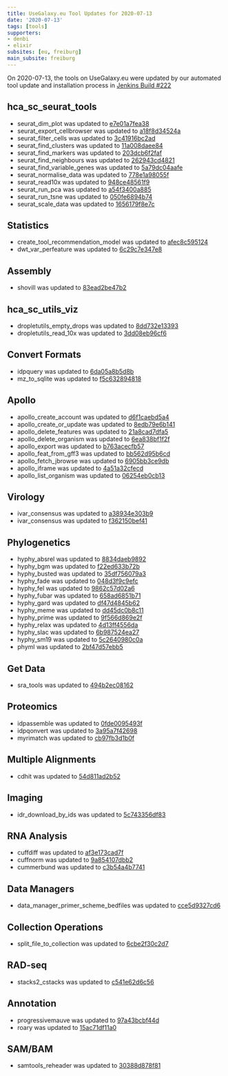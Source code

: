 ```yaml
---
title: UseGalaxy.eu Tool Updates for 2020-07-13
date: '2020-07-13'
tags: [tools]
supporters:
- denbi
- elixir
subsites: [eu, freiburg]
main_subsite: freiburg
---
```


On 2020-07-13, the tools on UseGalaxy.eu were updated by our automated tool update and installation process in [Jenkins Build #222](https://build.galaxyproject.eu/job/usegalaxy-eu/job/install-tools/#222/)


## hca_sc_seurat_tools

- seurat_dim_plot was updated to [e7e01a7fea38](https://toolshed.g2.bx.psu.edu/view/ebi-gxa/seurat_dim_plot/e7e01a7fea38)
- seurat_export_cellbrowser was updated to [a18f8d34524a](https://toolshed.g2.bx.psu.edu/view/ebi-gxa/seurat_export_cellbrowser/a18f8d34524a)
- seurat_filter_cells was updated to [3c41916bc2ad](https://toolshed.g2.bx.psu.edu/view/ebi-gxa/seurat_filter_cells/3c41916bc2ad)
- seurat_find_clusters was updated to [11a008daee84](https://toolshed.g2.bx.psu.edu/view/ebi-gxa/seurat_find_clusters/11a008daee84)
- seurat_find_markers was updated to [203dcb6f2faf](https://toolshed.g2.bx.psu.edu/view/ebi-gxa/seurat_find_markers/203dcb6f2faf)
- seurat_find_neighbours was updated to [262943cd4821](https://toolshed.g2.bx.psu.edu/view/ebi-gxa/seurat_find_neighbours/262943cd4821)
- seurat_find_variable_genes was updated to [5a79dc04aafe](https://toolshed.g2.bx.psu.edu/view/ebi-gxa/seurat_find_variable_genes/5a79dc04aafe)
- seurat_normalise_data was updated to [778e1a98055f](https://toolshed.g2.bx.psu.edu/view/ebi-gxa/seurat_normalise_data/778e1a98055f)
- seurat_read10x was updated to [948ce48561f9](https://toolshed.g2.bx.psu.edu/view/ebi-gxa/seurat_read10x/948ce48561f9)
- seurat_run_pca was updated to [a54f3400a885](https://toolshed.g2.bx.psu.edu/view/ebi-gxa/seurat_run_pca/a54f3400a885)
- seurat_run_tsne was updated to [050fe6894b74](https://toolshed.g2.bx.psu.edu/view/ebi-gxa/seurat_run_tsne/050fe6894b74)
- seurat_scale_data was updated to [1656179f8e7c](https://toolshed.g2.bx.psu.edu/view/ebi-gxa/seurat_scale_data/1656179f8e7c)

## Statistics

- create_tool_recommendation_model was updated to [afec8c595124](https://toolshed.g2.bx.psu.edu/view/bgruening/create_tool_recommendation_model/afec8c595124)
- dwt_var_perfeature was updated to [6c29c7e347e8](https://toolshed.g2.bx.psu.edu/view/devteam/dwt_var_perfeature/6c29c7e347e8)

## Assembly

- shovill was updated to [83ead2be47b2](https://toolshed.g2.bx.psu.edu/view/iuc/shovill/83ead2be47b2)

## hca_sc_utils_viz

- dropletutils_empty_drops was updated to [8dd732e13393](https://toolshed.g2.bx.psu.edu/view/ebi-gxa/dropletutils_empty_drops/8dd732e13393)
- dropletutils_read_10x was updated to [3dd08eb96cf6](https://toolshed.g2.bx.psu.edu/view/ebi-gxa/dropletutils_read_10x/3dd08eb96cf6)

## Convert Formats

- idpquery was updated to [6da05a8b5d8b](https://toolshed.g2.bx.psu.edu/view/galaxyp/idpquery/6da05a8b5d8b)
- mz_to_sqlite was updated to [f5c632894818](https://toolshed.g2.bx.psu.edu/view/galaxyp/mz_to_sqlite/f5c632894818)

## Apollo

- apollo_create_account was updated to [d6f1caebd5a4](https://toolshed.g2.bx.psu.edu/view/gga/apollo_create_account/d6f1caebd5a4)
- apollo_create_or_update was updated to [8edb79e6b141](https://toolshed.g2.bx.psu.edu/view/gga/apollo_create_or_update/8edb79e6b141)
- apollo_delete_features was updated to [21a8cad7dfa5](https://toolshed.g2.bx.psu.edu/view/gga/apollo_delete_features/21a8cad7dfa5)
- apollo_delete_organism was updated to [6ea838bf1f2f](https://toolshed.g2.bx.psu.edu/view/gga/apollo_delete_organism/6ea838bf1f2f)
- apollo_export was updated to [b763acecfb57](https://toolshed.g2.bx.psu.edu/view/gga/apollo_export/b763acecfb57)
- apollo_feat_from_gff3 was updated to [bb562d95b6cd](https://toolshed.g2.bx.psu.edu/view/gga/apollo_feat_from_gff3/bb562d95b6cd)
- apollo_fetch_jbrowse was updated to [6905bb3ce9db](https://toolshed.g2.bx.psu.edu/view/gga/apollo_fetch_jbrowse/6905bb3ce9db)
- apollo_iframe was updated to [4a51a32cfecd](https://toolshed.g2.bx.psu.edu/view/gga/apollo_iframe/4a51a32cfecd)
- apollo_list_organism was updated to [06254eb0cb13](https://toolshed.g2.bx.psu.edu/view/gga/apollo_list_organism/06254eb0cb13)

## Virology

- ivar_consensus was updated to [a38934e303b9](https://toolshed.g2.bx.psu.edu/view/iuc/ivar_consensus/a38934e303b9)
- ivar_consensus was updated to [f362150bef41](https://toolshed.g2.bx.psu.edu/view/iuc/ivar_consensus/f362150bef41)

## Phylogenetics

- hyphy_absrel was updated to [8834daeb9892](https://toolshed.g2.bx.psu.edu/view/iuc/hyphy_absrel/8834daeb9892)
- hyphy_bgm was updated to [f22ed633b72b](https://toolshed.g2.bx.psu.edu/view/iuc/hyphy_bgm/f22ed633b72b)
- hyphy_busted was updated to [35df756079a3](https://toolshed.g2.bx.psu.edu/view/iuc/hyphy_busted/35df756079a3)
- hyphy_fade was updated to [048d3f9c9efc](https://toolshed.g2.bx.psu.edu/view/iuc/hyphy_fade/048d3f9c9efc)
- hyphy_fel was updated to [9862c57d02a6](https://toolshed.g2.bx.psu.edu/view/iuc/hyphy_fel/9862c57d02a6)
- hyphy_fubar was updated to [658ad6851b71](https://toolshed.g2.bx.psu.edu/view/iuc/hyphy_fubar/658ad6851b71)
- hyphy_gard was updated to [df47d4845b62](https://toolshed.g2.bx.psu.edu/view/iuc/hyphy_gard/df47d4845b62)
- hyphy_meme was updated to [dd45dc0b8c11](https://toolshed.g2.bx.psu.edu/view/iuc/hyphy_meme/dd45dc0b8c11)
- hyphy_prime was updated to [9f566d869e2f](https://toolshed.g2.bx.psu.edu/view/iuc/hyphy_prime/9f566d869e2f)
- hyphy_relax was updated to [4d13ff4556da](https://toolshed.g2.bx.psu.edu/view/iuc/hyphy_relax/4d13ff4556da)
- hyphy_slac was updated to [6b987524ea27](https://toolshed.g2.bx.psu.edu/view/iuc/hyphy_slac/6b987524ea27)
- hyphy_sm19 was updated to [5c2640980c0a](https://toolshed.g2.bx.psu.edu/view/iuc/hyphy_sm19/5c2640980c0a)
- phyml was updated to [2bf47d57ebb5](https://toolshed.g2.bx.psu.edu/view/iuc/phyml/2bf47d57ebb5)

## Get Data

- sra_tools was updated to [494b2ec08162](https://toolshed.g2.bx.psu.edu/view/iuc/sra_tools/494b2ec08162)

## Proteomics

- idpassemble was updated to [0fde0095493f](https://toolshed.g2.bx.psu.edu/view/galaxyp/idpassemble/0fde0095493f)
- idpqonvert was updated to [3a95a7f42698](https://toolshed.g2.bx.psu.edu/view/galaxyp/idpqonvert/3a95a7f42698)
- myrimatch was updated to [cb97fb3d1b0f](https://toolshed.g2.bx.psu.edu/view/galaxyp/myrimatch/cb97fb3d1b0f)

## Multiple Alignments

- cdhit was updated to [54d811ad2b52](https://toolshed.g2.bx.psu.edu/view/bebatut/cdhit/54d811ad2b52)

## Imaging

- idr_download_by_ids was updated to [5c743356df83](https://toolshed.g2.bx.psu.edu/view/iuc/idr_download_by_ids/5c743356df83)

## RNA Analysis

- cuffdiff was updated to [af3e173cad7f](https://toolshed.g2.bx.psu.edu/view/devteam/cuffdiff/af3e173cad7f)
- cuffnorm was updated to [9a854107dbb2](https://toolshed.g2.bx.psu.edu/view/devteam/cuffnorm/9a854107dbb2)
- cummerbund was updated to [c3b54a4b7741](https://toolshed.g2.bx.psu.edu/view/devteam/cummerbund/c3b54a4b7741)

## Data Managers

- data_manager_primer_scheme_bedfiles was updated to [cce5d9327cd6](https://toolshed.g2.bx.psu.edu/view/iuc/data_manager_primer_scheme_bedfiles/cce5d9327cd6)

## Collection Operations

- split_file_to_collection was updated to [6cbe2f30c2d7](https://toolshed.g2.bx.psu.edu/view/bgruening/split_file_to_collection/6cbe2f30c2d7)

## RAD-seq

- stacks2_cstacks was updated to [c541e62d6c56](https://toolshed.g2.bx.psu.edu/view/iuc/stacks2_cstacks/c541e62d6c56)

## Annotation

- progressivemauve was updated to [97a43bcbf44d](https://toolshed.g2.bx.psu.edu/view/iuc/progressivemauve/97a43bcbf44d)
- roary was updated to [15ac71df11a0](https://toolshed.g2.bx.psu.edu/view/iuc/roary/15ac71df11a0)

## SAM/BAM

- samtools_reheader was updated to [30388d878f81](https://toolshed.g2.bx.psu.edu/view/devteam/samtools_reheader/30388d878f81)


